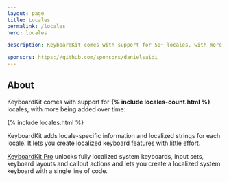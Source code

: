 ```yaml
---
layout: page
title: Locales
permalink: /locales
hero: locales

description: KeyboardKit comes with support for 50+ locales, with more being added over time.

sponsors: https://github.com/sponsors/danielsaidi
---
```



## About

KeyboardKit comes with support for <b>{% include locales-count.html %}</b> locales, with more being added over time:

{% include locales.html %}

KeyboardKit adds locale-specific information and localized strings for each locale. It lets you create localized keyboard features with little effort.

[KeyboardKit Pro](/pro) unlocks fully localized system keyboards, input sets, keyboard layouts and callout actions and lets you create a localized system keyboard with a single line of code.